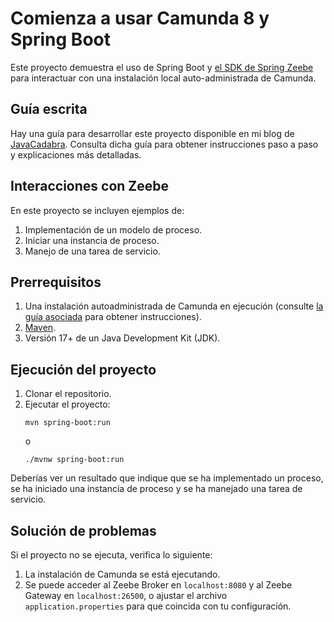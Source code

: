 # Comienza a usar Camunda 8 y Spring Boot

Este proyecto demuestra el uso de Spring Boot y [el SDK de Spring Zeebe](https://docs.camunda.io/docs/apis-tools/spring-zeebe-sdk/getting-started/#add-the-spring-zeebe-sdk-to-your-project) para interactuar con una instalación local auto-administrada de Camunda.

## Guía escrita

Hay una guía para desarrollar este proyecto disponible en mi blog de [JavaCadabra][la guia]. Consulta dicha guía para obtener instrucciones paso a paso y explicaciones más detalladas.

## Interacciones con Zeebe

En este proyecto se incluyen ejemplos de:

1. Implementación de un modelo de proceso.
2. Iniciar una instancia de proceso.
3. Manejo de una tarea de servicio.

## Prerrequisitos

1. Una instalación autoadministrada de Camunda en ejecución (consulte [la guía asociada][la guia] para obtener instrucciones).
2. [Maven](https://maven.apache.org/).
3. Versión 17+ de un Java Development Kit (JDK).

## Ejecución del proyecto

1. Clonar el repositorio.
2. Ejecutar el proyecto:
   ```shell
   mvn spring-boot:run
   ```
   o
   ```shell
   ./mvnw spring-boot:run
   ```
   
Deberías ver un resultado que indique que se ha implementado un proceso, se ha iniciado una instancia de proceso y se ha manejado una tarea de servicio.

## Solución de problemas

Si el proyecto no se ejecuta, verifica lo siguiente:

1. La instalación de Camunda se está ejecutando.
2. Se puede acceder al Zeebe Broker en `localhost:8080` y al Zeebe Gateway en `localhost:26500`, o ajustar el archivo `application.properties` para que coincida con tu configuración.


[la guia]: https://javacadabra.vercel.app/bpmn/camunda/introduccion-a-camunda-8/2-comenzando-como-desarrollador-de-java-usando-spring/

